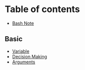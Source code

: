 # Table of contents

* [Bash Note](README.md)

## Basic

* [Variable](group-1/wo-suo-le-jie-de-bash.md)
* [Decision Making](basic/decision-making.md)
* [Arguments](basic/arguments.md)
